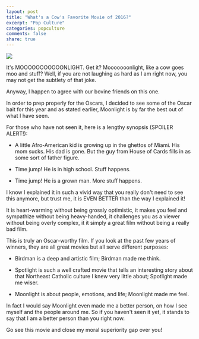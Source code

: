 ```yaml
---
layout: post
title: "What's a Cow's Favorite Movie of 2016?"
excerpt: "Pop Culture"
categories: popculture
comments: false
share: true
---
```


![](http://a24films.com/assets/MOONLIGHT-QUOTEPOSTER-WEB.jpg)




It's MOOOOOOOOOOONLIGHT. Get it? Mooooooonlight, like a cow goes moo and stuff? Well, if you are not laughing as hard as I am right now, you may not get the subtlety of that joke.

Anyway, I happen to agree with our bovine friends on this one.

In order to prep properly for the Oscars, I decided to see some of the Oscar bait for this year and as stated earlier, Moonlight is by far the best out of what I have seen.


 For those who have not seen it, here is a lengthy synopsis (SPOILER ALERT!):
 
- A little Afro-American kid is growing up in the ghettos of Miami. His mom sucks. His dad is gone. But the guy from House of Cards fills in as some sort of father figure.

- Time jump! He is in high school. Stuff happens.

- Time jump! He is a grown man. More stuff happens.


I know I explained it in such a vivid way that you really don't need to see this anymore, but trust me, it is EVEN BETTER than the way I explained it!



It is heart-warming without being grossly optimistic, it makes you feel and sympathize without being heavy-handed, it challenges you as a viewer without being overly complex, it it simply a great film without being a really bad film. 



This is truly an Oscar-worthy film. If you look at the past few years of winners, they are all great movies but all serve different purposes: 

- Birdman is a deep and artistic film; Birdman made me think. 

- Spotlight is such a well crafted movie that tells an interesting story about that Northeast Catholic culture I knew very little about; Spotlight made me wiser.

- Moonlight is about people, emotions, and life; Moonlight made me feel. 


In fact I would say Moonlight even made me a better person, on how I see myself and the people around me. So if you haven't seen it yet, it stands to say that I am a better person than you right now. 

Go see this movie and close my moral superiority gap over you!














